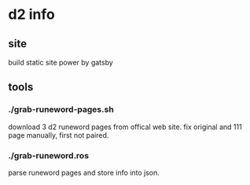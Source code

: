 # d2 info
## site
build static site power by gatsby
## tools
### ./grab-runeword-pages.sh
download 3 d2 runeword pages from offical web site.
fix original and 111 page manually, first <TR> not paired.
### ./grab-runeword.ros
parse runeword pages and store info into json.
